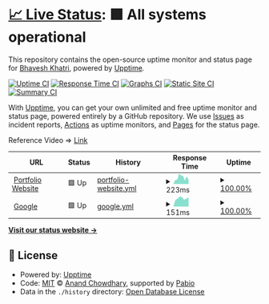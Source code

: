 # [📈 Live Status](https://bhaveshkhatri81.github.io/Portfolio-Website-Status): <!--live status--> **🟩 All systems operational**

This repository contains the open-source uptime monitor and status page for [Bhavesh Khatri](https://bhaveshkhatri81.github.io/Portfolio-Website-Status), powered by [Upptime](https://github.com/upptime/upptime).

[![Uptime CI](https://github.com/bhaveshkhatri81/Portfolio-Website-Status/workflows/Uptime%20CI/badge.svg)](https://github.com/bhaveshkhatri81/Portfolio-Website-Status/actions?query=workflow%3A%22Uptime+CI%22)
[![Response Time CI](https://github.com/bhaveshkhatri81/Portfolio-Website-Status/workflows/Response%20Time%20CI/badge.svg)](https://github.com/bhaveshkhatri81/Portfolio-Website-Status/actions?query=workflow%3A%22Response+Time+CI%22)
[![Graphs CI](https://github.com/bhaveshkhatri81/Portfolio-Website-Status/workflows/Graphs%20CI/badge.svg)](https://github.com/bhaveshkhatri81/Portfolio-Website-Status/actions?query=workflow%3A%22Graphs+CI%22)
[![Static Site CI](https://github.com/bhaveshkhatri81/Portfolio-Website-Status/workflows/Static%20Site%20CI/badge.svg)](https://github.com/bhaveshkhatri81/Portfolio-Website-Status/actions?query=workflow%3A%22Static+Site+CI%22)
[![Summary CI](https://github.com/bhaveshkhatri81/Portfolio-Website-Status/workflows/Summary%20CI/badge.svg)](https://github.com/bhaveshkhatri81/Portfolio-Website-Status/actions?query=workflow%3A%22Summary+CI%22)

With [Upptime](https://upptime.js.org), you can get your own unlimited and free uptime monitor and status page, powered entirely by a GitHub repository. We use [Issues](https://github.com/bhaveshkhatri81/Portfolio-Website-Status/issues) as incident reports, [Actions](https://github.com/bhaveshkhatri81/Portfolio-Website-Status/actions) as uptime monitors, and [Pages](https://bhaveshkhatri81.github.io/Portfolio-Website-Status) for the status page.

Reference Video => <a href="https://www.youtube.com/watch?v=n_Fc7BHM-yE" target="_blank">Link</a>

<!--start: status pages-->
<!-- This summary is generated by Upptime (https://github.com/upptime/upptime) -->
<!-- Do not edit this manually, your changes will be overwritten -->
<!-- prettier-ignore -->
| URL | Status | History | Response Time | Uptime |
| --- | ------ | ------- | ------------- | ------ |
| <img alt="" src="https://icons.duckduckgo.com/ip3/bhaveshkhatri.tech.ico" height="13"> [Portfolio Website](http://bhaveshkhatri.tech) | 🟩 Up | [portfolio-website.yml](https://github.com/bhaveshkhatri81/Portfolio-Website-Status/commits/HEAD/history/portfolio-website.yml) | <details><summary><img alt="Response time graph" src="./graphs/portfolio-website/response-time-week.png" height="20"> 223ms</summary><br><a href="https://bhaveshkhatri81.github.io/Portfolio-Website-Status/history/portfolio-website"><img alt="Response time 286" src="https://img.shields.io/endpoint?url=https%3A%2F%2Fraw.githubusercontent.com%2Fbhaveshkhatri81%2FPortfolio-Website-Status%2FHEAD%2Fapi%2Fportfolio-website%2Fresponse-time.json"></a><br><a href="https://bhaveshkhatri81.github.io/Portfolio-Website-Status/history/portfolio-website"><img alt="24-hour response time 200" src="https://img.shields.io/endpoint?url=https%3A%2F%2Fraw.githubusercontent.com%2Fbhaveshkhatri81%2FPortfolio-Website-Status%2FHEAD%2Fapi%2Fportfolio-website%2Fresponse-time-day.json"></a><br><a href="https://bhaveshkhatri81.github.io/Portfolio-Website-Status/history/portfolio-website"><img alt="7-day response time 223" src="https://img.shields.io/endpoint?url=https%3A%2F%2Fraw.githubusercontent.com%2Fbhaveshkhatri81%2FPortfolio-Website-Status%2FHEAD%2Fapi%2Fportfolio-website%2Fresponse-time-week.json"></a><br><a href="https://bhaveshkhatri81.github.io/Portfolio-Website-Status/history/portfolio-website"><img alt="30-day response time 217" src="https://img.shields.io/endpoint?url=https%3A%2F%2Fraw.githubusercontent.com%2Fbhaveshkhatri81%2FPortfolio-Website-Status%2FHEAD%2Fapi%2Fportfolio-website%2Fresponse-time-month.json"></a><br><a href="https://bhaveshkhatri81.github.io/Portfolio-Website-Status/history/portfolio-website"><img alt="1-year response time 286" src="https://img.shields.io/endpoint?url=https%3A%2F%2Fraw.githubusercontent.com%2Fbhaveshkhatri81%2FPortfolio-Website-Status%2FHEAD%2Fapi%2Fportfolio-website%2Fresponse-time-year.json"></a></details> | <details><summary><a href="https://bhaveshkhatri81.github.io/Portfolio-Website-Status/history/portfolio-website">100.00%</a></summary><a href="https://bhaveshkhatri81.github.io/Portfolio-Website-Status/history/portfolio-website"><img alt="All-time uptime 99.98%" src="https://img.shields.io/endpoint?url=https%3A%2F%2Fraw.githubusercontent.com%2Fbhaveshkhatri81%2FPortfolio-Website-Status%2FHEAD%2Fapi%2Fportfolio-website%2Fuptime.json"></a><br><a href="https://bhaveshkhatri81.github.io/Portfolio-Website-Status/history/portfolio-website"><img alt="24-hour uptime 100.00%" src="https://img.shields.io/endpoint?url=https%3A%2F%2Fraw.githubusercontent.com%2Fbhaveshkhatri81%2FPortfolio-Website-Status%2FHEAD%2Fapi%2Fportfolio-website%2Fuptime-day.json"></a><br><a href="https://bhaveshkhatri81.github.io/Portfolio-Website-Status/history/portfolio-website"><img alt="7-day uptime 100.00%" src="https://img.shields.io/endpoint?url=https%3A%2F%2Fraw.githubusercontent.com%2Fbhaveshkhatri81%2FPortfolio-Website-Status%2FHEAD%2Fapi%2Fportfolio-website%2Fuptime-week.json"></a><br><a href="https://bhaveshkhatri81.github.io/Portfolio-Website-Status/history/portfolio-website"><img alt="30-day uptime 99.95%" src="https://img.shields.io/endpoint?url=https%3A%2F%2Fraw.githubusercontent.com%2Fbhaveshkhatri81%2FPortfolio-Website-Status%2FHEAD%2Fapi%2Fportfolio-website%2Fuptime-month.json"></a><br><a href="https://bhaveshkhatri81.github.io/Portfolio-Website-Status/history/portfolio-website"><img alt="1-year uptime 99.98%" src="https://img.shields.io/endpoint?url=https%3A%2F%2Fraw.githubusercontent.com%2Fbhaveshkhatri81%2FPortfolio-Website-Status%2FHEAD%2Fapi%2Fportfolio-website%2Fuptime-year.json"></a></details>
| <img alt="" src="https://icons.duckduckgo.com/ip3/google.com.ico" height="13"> [Google](https://google.com) | 🟩 Up | [google.yml](https://github.com/bhaveshkhatri81/Portfolio-Website-Status/commits/HEAD/history/google.yml) | <details><summary><img alt="Response time graph" src="./graphs/google/response-time-week.png" height="20"> 151ms</summary><br><a href="https://bhaveshkhatri81.github.io/Portfolio-Website-Status/history/google"><img alt="Response time 165" src="https://img.shields.io/endpoint?url=https%3A%2F%2Fraw.githubusercontent.com%2Fbhaveshkhatri81%2FPortfolio-Website-Status%2FHEAD%2Fapi%2Fgoogle%2Fresponse-time.json"></a><br><a href="https://bhaveshkhatri81.github.io/Portfolio-Website-Status/history/google"><img alt="24-hour response time 154" src="https://img.shields.io/endpoint?url=https%3A%2F%2Fraw.githubusercontent.com%2Fbhaveshkhatri81%2FPortfolio-Website-Status%2FHEAD%2Fapi%2Fgoogle%2Fresponse-time-day.json"></a><br><a href="https://bhaveshkhatri81.github.io/Portfolio-Website-Status/history/google"><img alt="7-day response time 151" src="https://img.shields.io/endpoint?url=https%3A%2F%2Fraw.githubusercontent.com%2Fbhaveshkhatri81%2FPortfolio-Website-Status%2FHEAD%2Fapi%2Fgoogle%2Fresponse-time-week.json"></a><br><a href="https://bhaveshkhatri81.github.io/Portfolio-Website-Status/history/google"><img alt="30-day response time 159" src="https://img.shields.io/endpoint?url=https%3A%2F%2Fraw.githubusercontent.com%2Fbhaveshkhatri81%2FPortfolio-Website-Status%2FHEAD%2Fapi%2Fgoogle%2Fresponse-time-month.json"></a><br><a href="https://bhaveshkhatri81.github.io/Portfolio-Website-Status/history/google"><img alt="1-year response time 165" src="https://img.shields.io/endpoint?url=https%3A%2F%2Fraw.githubusercontent.com%2Fbhaveshkhatri81%2FPortfolio-Website-Status%2FHEAD%2Fapi%2Fgoogle%2Fresponse-time-year.json"></a></details> | <details><summary><a href="https://bhaveshkhatri81.github.io/Portfolio-Website-Status/history/google">100.00%</a></summary><a href="https://bhaveshkhatri81.github.io/Portfolio-Website-Status/history/google"><img alt="All-time uptime 100.00%" src="https://img.shields.io/endpoint?url=https%3A%2F%2Fraw.githubusercontent.com%2Fbhaveshkhatri81%2FPortfolio-Website-Status%2FHEAD%2Fapi%2Fgoogle%2Fuptime.json"></a><br><a href="https://bhaveshkhatri81.github.io/Portfolio-Website-Status/history/google"><img alt="24-hour uptime 100.00%" src="https://img.shields.io/endpoint?url=https%3A%2F%2Fraw.githubusercontent.com%2Fbhaveshkhatri81%2FPortfolio-Website-Status%2FHEAD%2Fapi%2Fgoogle%2Fuptime-day.json"></a><br><a href="https://bhaveshkhatri81.github.io/Portfolio-Website-Status/history/google"><img alt="7-day uptime 100.00%" src="https://img.shields.io/endpoint?url=https%3A%2F%2Fraw.githubusercontent.com%2Fbhaveshkhatri81%2FPortfolio-Website-Status%2FHEAD%2Fapi%2Fgoogle%2Fuptime-week.json"></a><br><a href="https://bhaveshkhatri81.github.io/Portfolio-Website-Status/history/google"><img alt="30-day uptime 100.00%" src="https://img.shields.io/endpoint?url=https%3A%2F%2Fraw.githubusercontent.com%2Fbhaveshkhatri81%2FPortfolio-Website-Status%2FHEAD%2Fapi%2Fgoogle%2Fuptime-month.json"></a><br><a href="https://bhaveshkhatri81.github.io/Portfolio-Website-Status/history/google"><img alt="1-year uptime 100.00%" src="https://img.shields.io/endpoint?url=https%3A%2F%2Fraw.githubusercontent.com%2Fbhaveshkhatri81%2FPortfolio-Website-Status%2FHEAD%2Fapi%2Fgoogle%2Fuptime-year.json"></a></details>

<!--end: status pages-->

[**Visit our status website →**](https://bhaveshkhatri81.github.io/Portfolio-Website-Status)

## 📄 License

- Powered by: [Upptime](https://github.com/upptime/upptime)
- Code: [MIT](./LICENSE) © [Anand Chowdhary](https://anandchowdhary.com), supported by [Pabio](https://pabio.com)
- Data in the `./history` directory: [Open Database License](https://opendatacommons.org/licenses/odbl/1-0/)
